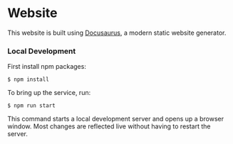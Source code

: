 # Website

This website is built using [Docusaurus](https://docusaurus.io/), a modern static website generator.

### Local Development
First install npm packages:
```
$ npm install
```

To bring up the service, run:
```
$ npm run start
```

This command starts a local development server and opens up a browser window. Most changes are reflected live without having to restart the server.

